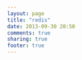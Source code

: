 ```yaml
---
layout: page
title: "redis"
date: 2013-09-30 20:50
comments: true
sharing: true
footer: true
---
```

